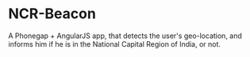 NCR-Beacon
==========

A Phonegap + AngularJS app, that detects the user's geo-location, and informs him if he is in the National Capital Region of India, or not. 
